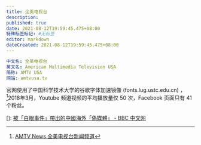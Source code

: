 ```yaml
---
title: 全美电视台
description:
published: true
date: 2021-08-12T19:59:45.475+08:00
特殊标签标记: #无标签
editor: markdown
dateCreated: 2021-08-12T19:59:45.475+08:00
---
```


```YAML
中文名: 全美电视台
英文名: American Multimedia Television USA
简称: AMTV USA
网站: amtvusa.tv
```

官网使用了中国科学技术大学的谷歌字体加速镜像 (fonts.lug.ustc.edu.cn) ，[^AMTVN_HP]2018年3月，Youtube 频道视频的平均播放量仅 50 次，Facebook 页面只有 41 个粉丝。

[^AMTVN_HP]: [AMTV News 全美电视台新闻频道](https://web.archive.org/web/20210730132428/https://amtvusa.tv/)

[]: [被「白眼事件」帶出的中國海外「偽媒體」 - BBC 中文网](https://web.archive.org/web/20180319100127/http://www.bbc.com/zhongwen/trad/chinese-news-43434175)
